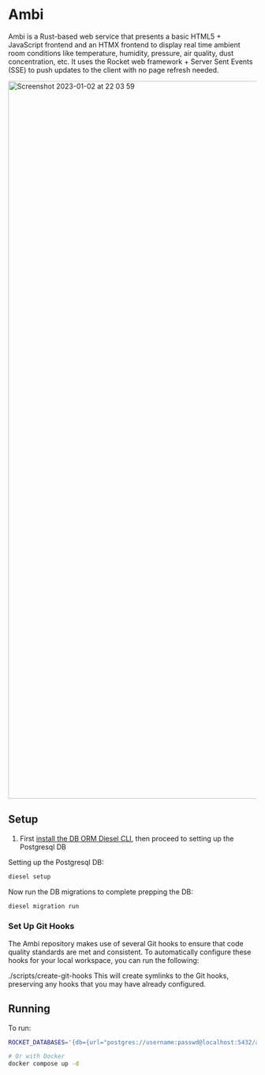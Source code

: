 # Ambi

Ambi is a Rust-based web service that presents a basic HTML5 + JavaScript frontend and an HTMX frontend to display real time ambient room conditions like temperature, humidity, pressure, air quality, dust concentration, etc. It uses the Rocket web framework + Server Sent Events (SSE) to push updates to the client with no page refresh needed.

<img width="1455" alt="Screenshot 2023-01-02 at 22 03 59" src="https://user-images.githubusercontent.com/3219120/210298784-cd1479e5-ef1b-4e81-b213-22dba83ec6bb.png">

## Setup

1. First [install the DB ORM Diesel CLI](https://diesel.rs/guides/getting-started), then proceed to setting up the Postgresql DB

Setting up the Postgresql DB:
```sh
diesel setup
```

Now run the DB migrations to complete prepping the DB:
```sh
diesel migration run
```

### Set Up Git Hooks

The Ambi repository makes use of several Git hooks to ensure that code quality standards are met and consistent. To automatically configure these hooks for your local workspace, you can run the following:

./scripts/create-git-hooks
This will create symlinks to the Git hooks, preserving any hooks that you may have already configured.

## Running

To run:
```sh
ROCKET_DATABASES='{db={url="postgres://username:passwd@localhost:5432/ambi_rs_dev"}}' cargo run

# Or with Docker
docker compose up -d
```
